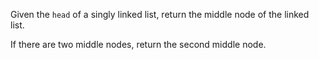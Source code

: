 Given the `head` of a singly linked list, return the middle node of the linked list.

If there are two middle nodes, return the second middle node.
